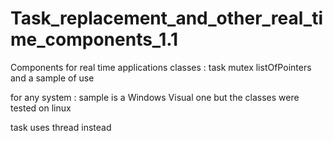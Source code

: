 # Task_replacement_and_other_real_time_components_1.1
Components for real time applications
classes : task mutex listOfPointers and a sample of use 

for any system : sample is a Windows Visual one but the classes were tested on linux

task uses thread instead
